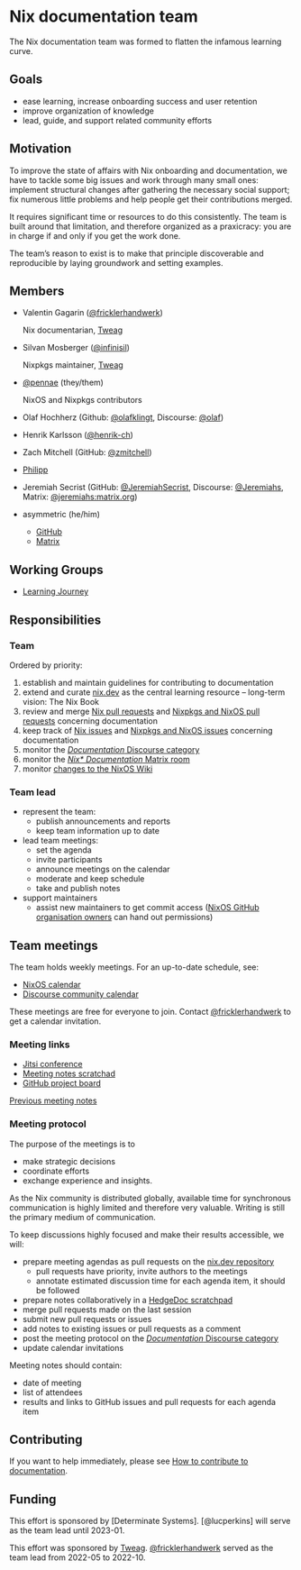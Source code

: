 # Nix documentation team

The Nix documentation team was formed to flatten the infamous learning curve.

## Goals

- ease learning, increase onboarding success and user retention
- improve organization of knowledge
- lead, guide, and support related community efforts

## Motivation

To improve the state of affairs with Nix onboarding and documentation, we have to tackle some big issues and work through many small ones:
implement structural changes after gathering the necessary social support;
fix numerous little problems and help people get their contributions merged.

It requires significant time or resources to do this consistently.
The team is built around that limitation, and therefore organized as a praxicracy:
you are in charge if and only if you get the work done.

The team’s reason to exist is to make that principle discoverable and reproducible by laying groundwork and setting examples.

## Members

- Valentin Gagarin ([@fricklerhandwerk])

  Nix documentarian, [Tweag]
  
  [@fricklerhandwerk]: https://github.com/fricklerhandwerk
  [Tweag]: https://tweag.io

- Silvan Mosberger ([@infinisil])

  [@infinisil]: https://github.com/infinisil

  Nixpkgs maintainer, [Tweag]

- [@pennae](https://github.com/pennae) (they/them)

  NixOS and Nixpkgs contributors

- Olaf Hochherz (Github: [@olafklingt], Discourse: [@olaf])

  [@olafklingt]: https://github.com/olafklingt
  [@olaf]: https://discourse.nixos.org/u/olaf
  
- Henrik Karlsson ([@henrik-ch])

  [@henrik-ch]: https://github.com/henrik-ch

- Zach Mitchell (GitHub: [@zmitchell])

  [@zmitchell]: https://github.com/zmitchell/

- [Philipp](https://github.com/pstn)

- Jeremiah Secrist (GitHub: [@JeremiahSecrist], Discourse: [@Jeremiahs], Matrix: [@jeremiahs:matrix.org])

  [@JeremiahSecrist]: https://github.com/JeremiahSecrist/
  [@Jeremiahs]: https://discourse.nixos.org/
  [@jeremiahs:matrix.org]: https://matrix.org/

- asymmetric (he/him)

  - [GitHub](https://github.com/asymmetric)
  - [Matrix](https://matrix.to/#/@asymmetric:dapp.org.uk)

## Working Groups
- [Learning Journey](working_groups/learning_journey/README.md)

## Responsibilities

### Team

Ordered by priority:
1. establish and maintain guidelines for contributing to documentation
1. extend and curate [nix.dev] as the central learning resource – long-term vision: The Nix Book
1. review and merge [Nix pull requests] and [Nixpkgs and NixOS pull requests] concerning documentation
1. keep track of [Nix issues] and [Nixpkgs and NixOS issues] concerning documentation
1. monitor the [*Documentation* Discourse category]
1. monitor the [*Nix\* Documentation* Matrix room]
1. monitor [changes to the NixOS Wiki]

[nix.dev]: https://nix.dev
[Nix pull requests]: https://github.com/NixOS/nix/pulls?q=is%3Aopen+is%3Apr+label%3Adocumentation
[Nixpkgs and NixOS pull requests]: https://github.com/NixOS/nixpkgs/pulls?q=is%3Aopen+is%3Apr+label%3A%228.has%3A+documentation%22
[Nix issues]: https://github.com/NixOS/nix/issues?q=is%3Aopen+is%3Aissue+label%3Adocumentation
[Nixpkgs and NixOS issues]: https://github.com/NixOS/nixpkgs/issues?q=is%3Aopen+is%3Aissue+label%3A%229.needs%3A+documentation%22
[*Documentation* Discourse category]: https://discourse.nixos.org/c/dev/documentation/25
[*Nix\* Documentation* Matrix room]: https://app.element.io/#/room/#docs:nixos.org
[changes to the NixOS Wiki]: https://matrix.to/#/#nixos-wiki:utzutzutz.net

### Team lead

- represent the team:
  - publish announcements and reports
  - keep team information up to date
- lead team meetings:
  - set the agenda
  - invite participants
  - announce meetings on the calendar
  - moderate and keep schedule
  - take and publish notes
- support maintainers
  - assist new maintainers to get commit access
    ([NixOS GitHub organisation owners](https://github.com/orgs/NixOS/people?query=role%3Aowner) can hand out permissions)

## Team meetings

The team holds weekly meetings. For an up-to-date schedule, see:
- [NixOS calendar](https://calendar.google.com/calendar/u/0/embed?src=b9o52fobqjak8oq8lfkhg3t0qg@group.calendar.google.com)
- [Discourse community calendar](https://discourse.nixos.org/t/community-calendar/18589)

These meetings are free for everyone to join.
Contact [@fricklerhandwerk] to get a calendar invitation.

### Meeting links

- [Jitsi conference](https://meet.jit.si/nix-documentation)
- [Meeting notes scratchad](https://pad.lassul.us/p-Y8MjU2SdSD5qO1fnpCPA)
- [GitHub project board](https://github.com/orgs/NixOS/projects/15)

[Previous meeting notes](https://discourse.nixos.org/search?q=documentation%20team%20meeting%20%23dev%3Adocumentation%20order%3Alatest)

### Meeting protocol

The purpose of the meetings is to
- make strategic decisions
- coordinate efforts
- exchange experience and insights.

As the Nix community is distributed globally, available time for synchronous communication is highly limited and therefore very valuable.
Writing is still the primary medium of communication.

To keep discussions highly focused and make their results accessible, we will:

- prepare meeting agendas as pull requests on the [nix.dev repository](https://github.com/NixOS/nix.dev)
  - pull requests have priority, invite authors to the meetings
  - annotate estimated discussion time for each agenda item, it should be followed
- prepare notes collaboratively in a [HedgeDoc scratchpad]
- merge pull requests made on the last session
- submit new pull requests or issues
- add notes to existing issues or pull requests as a comment
- post the meeting protocol on the [*Documentation* Discourse category]
- update calendar invitations

[HedgeDoc scratchpad]: https://pad.lassul.us/p-Y8MjU2SdSD5qO1fnpCPA?edit#

Meeting notes should contain:

- date of meeting
- list of attendees
- results and links to GitHub issues and pull requests for each agenda item

## Contributing

If you want to help immediately, please see [How to contribute to documentation](./how-to-contribute-to-documentation.md).

## Funding

This effort is sponsored by [Determinate Systems].
[@lucperkins] will serve as the team lead until 2023-01.

This effort was sponsored by [Tweag].
[@fricklerhandwerk] served as the team lead from 2022-05 to 2022-10.

